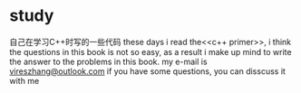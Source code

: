 # study
自己在学习C++时写的一些代码
these days i read the<<c++ primer>>, i think the questions in this book is not so easy, as a result i make up mind to write the answer to the problems in this book.
my e-mail is vireszhang@outlook.com 
if you have some questions, you can disscuss it with me
